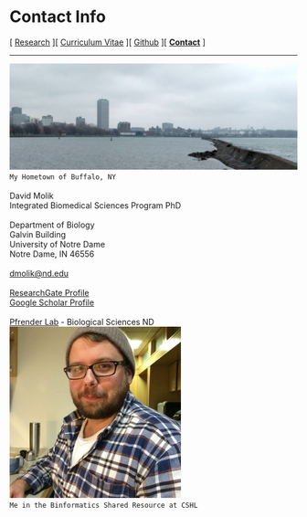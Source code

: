 # Contact Info

[ [Research](/index.md) ][ [Curriculum Vitae](/cv.md) ][ [Github](https://github.com/status-five) ][ **[Contact](/contact.md)** ]

---

![My hometown of Buffalo NY](assets/buffalo.png)<br>
`My Hometown of Buffalo, NY` <br><br>
David Molik <br>
Integrated Biomedical Sciences Program PhD <br><br>
Department of Biology <br>
Galvin Building <br>
University of Notre Dame <br>
Notre Dame, IN 46556 <br><br>
dmolik@nd.edu <br><br>
[ResearchGate Profile](https://www.researchgate.net/profile/David_Molik)<br>
[Google Scholar Profile](https://scholar.google.com/citations?user=BEl9n4MAAAAJ)<br><br>
[Pfrender Lab](https://www3.nd.edu/~mpfrende/index.html) - Biological Sciences ND<br>
![Taken at CSHL BSR 2014](assets/hipster.jpg)<br>
`Me in the Binformatics Shared Resource at CSHL`


<meta name="keywords" content="David Molik, Molik, Email, Contact Info, Contact"/>
<meta name="description" content="David Molik's Contact Info"/>
<meta name="subject" content="david.molik.co : A Personal Webpage">
